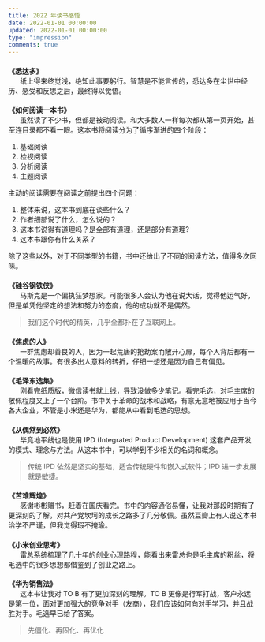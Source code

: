```yaml
---
title: 2022 年读书感悟
date: 2022-01-01 00:00:00
updated: 2022-01-01 00:00:00
type: "impression"
comments: true
---
```


<style>
.post-title {
  display: none !important;
}
.posts-expand {
  padding-top: 0px !important;
}
h4{
  margin-bottom: 0px !important;
}
</style>

<h4 id="悉达多">《悉达多》</h4>&nbsp;&nbsp;&nbsp;&nbsp;&nbsp;&nbsp;纸上得来终觉浅，绝知此事要躬行。智慧是不能言传的，悉达多在尘世中经历、感受和反思之后，最终得以觉悟。

<h4 id="如何阅读一本书">《如何阅读一本书》</h4>&nbsp;&nbsp;&nbsp;&nbsp;&nbsp;&nbsp;虽然读了不少书，但都是被动阅读。和大多数人一样每次都从第一页开始，甚至连目录都不看一眼。这本书将阅读分为了循序渐进的四个阶段：

1. 基础阅读
2. 检视阅读
3. 分析阅读
4. 主题阅读

主动的阅读需要在阅读之前提出四个问题：

1. 整体来说，这本书到底在谈些什么？
2. 作者细部说了什么，怎么说的？
3. 这本书说得有道理吗？是全部有道理，还是部分有道理?
4. 这本书跟你有什么关系？

除了这些以外，对于不同类型的书籍，书中还给出了不同的阅读方法，值得多次回味。

<h4 id="硅谷钢铁侠">《硅谷钢铁侠》</h4>&nbsp;&nbsp;&nbsp;&nbsp;&nbsp;&nbsp;马斯克是一个偏执狂梦想家。可能很多人会认为他在说大话，觉得他运气好，但是单凭他坚定的想法和努力的态度，他的成功就不是偶然。

> 我们这个时代的精英，几乎全都扑在了互联网上。

<h4 id="焦虑的人">《焦虑的人》</h4>&nbsp;&nbsp;&nbsp;&nbsp;&nbsp;&nbsp;一群焦虑却善良的人，因为一起荒唐的抢劫案而敞开心扉，每个人背后都有一个温暖的故事。有很多出人意料的转折，仔细一想还是因为自己有偏见。

<h4 id="毛泽东选集">《毛泽东选集》</h4>&nbsp;&nbsp;&nbsp;&nbsp;&nbsp;&nbsp;刚看完纸质版，微信读书就上线，导致没做多少笔记。看完毛选，对毛主席的敬佩程度又上了一个台阶。书中关于革命的战术和战略，有意无意地被应用于当今各大企业，不管是小米还是华为，都能从中看到毛选的思想。

<h4 id="从偶然到必然">《从偶然到必然》</h4>&nbsp;&nbsp;&nbsp;&nbsp;&nbsp;&nbsp;毕竟地平线也是使用 IPD (Integrated Product Development) 这套产品开发的模式、理念与方法。从这本书中，可以学到不少相关的名词和概念。

> 传统 IPD 依然是坚实的基础，适合传统硬件和嵌入式软件；IPD 进一步发展就是敏捷。

<h4 id="苦难辉煌">《苦难辉煌》</h4>&nbsp;&nbsp;&nbsp;&nbsp;&nbsp;&nbsp;感谢彬彬赠书，赶着在国庆看完。书中的内容通俗易懂，让我对那段时期有了更深刻的了解，对共产党坎坷的成长之路多了几分敬佩。虽然豆瓣上有人说这本书治学不严谨，但我觉得瑕不掩瑜。

<h4 id="小米创业思考">《小米创业思考》</h4>&nbsp;&nbsp;&nbsp;&nbsp;&nbsp;&nbsp;雷总系统梳理了几十年的创业心理路程，能看出来雷总也是毛主席的粉丝，将毛选中的很多思想都借鉴到了创业之路上。

<h4 id="华为销售法">《华为销售法》</h4>&nbsp;&nbsp;&nbsp;&nbsp;&nbsp;&nbsp;这本书让我对 TO B 有了更加深刻的理解。TO B 更像是行军打战，客户永远是第一位，面对更加强大的竞争对手（友商），我们应该如何向对手学习，并且战胜对手。毛选早已给了答案。

> 先僵化、再固化、再优化